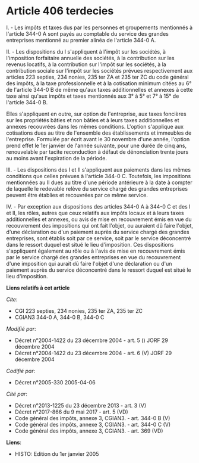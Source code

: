# Article 406 terdecies

I. - Les impôts et taxes dus par les personnes et groupements mentionnés à l'article 344-0 A sont payés au comptable du
service des grandes entreprises mentionné au premier alinéa de l'article 344-0 A.

II. - Les dispositions du I s'appliquent à l'impôt sur les sociétés, à l'imposition forfaitaire annuelle des sociétés, à la
contribution sur les revenus locatifs, à la contribution sur l'impôt sur les sociétés, à la contribution sociale sur l'impôt
sur les sociétés prévues respectivement aux articles 223 septies, 234 nonies, 235 ter ZA et 235 ter ZC du code général des
impôts, à la taxe professionnelle et à la cotisation minimum citées au 6° de l'article 344-0 B de même qu'aux taxes
additionnelles et annexes à cette taxe ainsi qu'aux impôts et taxes mentionnés aux 3° à 5° et 7° à 15° de l'article 344-0 B.

Elles s'appliquent en outre, sur option de l'entreprise, aux taxes foncières sur les propriétés bâties et non bâties et à
leurs taxes additionnelles et annexes recouvrées dans les mêmes conditions. L'option s'applique aux cotisations dues au titre
de l'ensemble des établissements et immeubles de l'entreprise. Formulée par écrit avant le 30 novembre d'une année, l'option
prend effet le 1er janvier de l'année suivante, pour une durée de cinq ans, renouvelable par tacite reconduction à défaut de
dénonciation trente jours au moins avant l'expiration de la période.

III. - Les dispositions des I et II s'appliquent aux paiements dans les mêmes conditions que celles prévues à l'article 344-0
C. Toutefois, les impositions mentionnées au II dues au titre d'une période antérieure à la date à compter de laquelle le
redevable relève du service chargé des grandes entreprises peuvent être établies et recouvrées par ce même service.

IV. - Par exception aux dispositions des articles 344-0 A à 344-0 C et des I et II, les rôles, autres que ceux relatifs aux
impôts locaux et à leurs taxes additionnelles et annexes, ou avis de mise en recouvrement émis en vue du recouvrement des
impositions qui ont fait l'objet, ou auraient dû faire l'objet, d'une déclaration ou d'un paiement auprès du service chargé
des grandes entreprises, sont établis soit par ce service, soit par le service déconcentré dans le ressort duquel est situé
le lieu d'imposition. Ces dispositions s'appliquent également au rôle ou à l'avis de mise en recouvrement émis par le service
chargé des grandes entreprises en vue du recouvrement d'une imposition qui aurait dû faire l'objet d'une déclaration ou d'un
paiement auprès du service déconcentré dans le ressort duquel est situé le lieu d'imposition.

**Liens relatifs à cet article**

_Cite_:

  - CGI 223 septies, 234 nonies, 235 ter ZA, 235 ter ZC
  - CGIAN3 344-0 A, 344-0 B, 344-0 C

_Modifié par_:

  - Décret n°2004-1422 du 23 décembre 2004 - art. 5 () JORF 29 décembre 2004
  - Décret n°2004-1422 du 23 décembre 2004 - art. 6 (V) JORF 29 décembre 2004

_Codifié par_:

  - Décret n°2005-330 2005-04-06

_Cité par_:

  - Décret n°2013-1225 du 23 décembre 2013 - art. 3 (V)
  - Décret n°2017-866 du 9 mai 2017 - art. 5 (VD)
  - Code général des impôts, annexe 3, CGIAN3. - art. 344-0 B (V)
  - Code général des impôts, annexe 3, CGIAN3. - art. 344-0 C (V)
  - Code général des impôts, annexe 3, CGIAN3. - art. 369 (VD)

**Liens**:

  - HISTO: Edition du 1er janvier 2005
